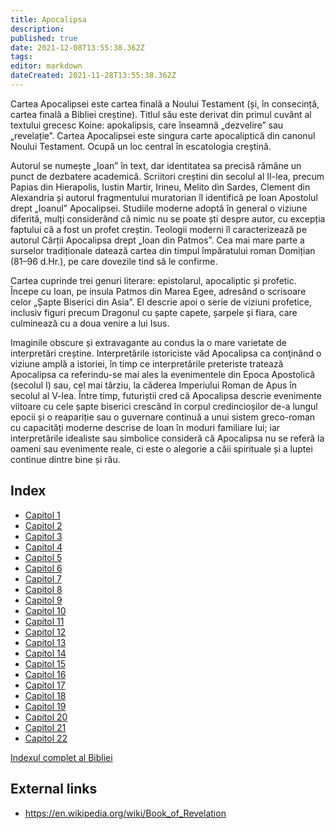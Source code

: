 ```yaml
---
title: Apocalipsa
description: 
published: true
date: 2021-12-08T13:55:38.362Z
tags: 
editor: markdown
dateCreated: 2021-11-28T13:55:38.362Z
---
```


Cartea Apocalipsei este cartea finală a Noului Testament (și, în consecință, cartea finală a Bibliei creștine). Titlul său este derivat din primul cuvânt al textului grecesc Koine: apokalipsis, care înseamnă „dezvelire” sau „revelație”. Cartea Apocalipsei este singura carte apocaliptică din canonul Noului Testament. Ocupă un loc central în escatologia creștină.

Autorul se numește „Ioan” în text, dar identitatea sa precisă rămâne un punct de dezbatere academică. Scriitori creștini din secolul al II-lea, precum Papias din Hierapolis, Iustin Martir, Irineu, Melito din Sardes, Clement din Alexandria și autorul fragmentului muratorian îl identifică pe Ioan Apostolul drept „Ioanul” Apocalipsei. Studiile moderne adoptă în general o viziune diferită, mulți considerând că nimic nu se poate ști despre autor, cu excepția faptului că a fost un profet creștin. Teologii moderni îl caracterizează pe autorul Cărții Apocalipsa drept „Ioan din Patmos”. Cea mai mare parte a surselor tradiționale datează cartea din timpul împăratului roman Domițian (81–96 d.Hr.), pe care dovezile tind să le confirme.

Cartea cuprinde trei genuri literare: epistolarul, apocaliptic și profetic. Începe cu Ioan, pe insula Patmos din Marea Egee, adresând o scrisoare celor „Șapte Biserici din Asia”. El descrie apoi o serie de viziuni profetice, inclusiv figuri precum Dragonul cu șapte capete, șarpele și fiara, care culminează cu a doua venire a lui Isus.

Imaginile obscure și extravagante au condus la o mare varietate de interpretări creștine. Interpretările istoriciste văd Apocalipsa ca conţinând o viziune amplă a istoriei, în timp ce interpretările preteriste tratează Apocalipsa ca referindu-se mai ales la evenimentele din Epoca Apostolică (secolul I) sau, cel mai târziu, la căderea Imperiului Roman de Apus în secolul al V-lea. Între timp, futuriștii cred că Apocalipsa descrie evenimente viitoare cu cele șapte biserici crescând în corpul credincioșilor de-a lungul epocii și o reapariție sau o guvernare continuă a unui sistem greco-roman cu capacități moderne descrise de Ioan în moduri familiare lui; iar interpretările idealiste sau simbolice consideră că Apocalipsa nu se referă la oameni sau evenimente reale, ci este o alegorie a căii spirituale și a luptei continue dintre bine și rău.

## Index

- [Capitol 1](/ro/Bible/Revelation/1)
- [Capitol 2](/ro/Bible/Revelation/2)
- [Capitol 3](/ro/Bible/Revelation/3)
- [Capitol 4](/ro/Bible/Revelation/4)
- [Capitol 5](/ro/Bible/Revelation/5)
- [Capitol 6](/ro/Bible/Revelation/6)
- [Capitol 7](/ro/Bible/Revelation/7)
- [Capitol 8](/ro/Bible/Revelation/8)
- [Capitol 9](/ro/Bible/Revelation/9)
- [Capitol 10](/ro/Bible/Revelation/10)
- [Capitol 11](/ro/Bible/Revelation/11)
- [Capitol 12](/ro/Bible/Revelation/12)
- [Capitol 13](/ro/Bible/Revelation/13)
- [Capitol 14](/ro/Bible/Revelation/14)
- [Capitol 15](/ro/Bible/Revelation/15)
- [Capitol 16](/ro/Bible/Revelation/16)
- [Capitol 17](/ro/Bible/Revelation/17)
- [Capitol 18](/ro/Bible/Revelation/18)
- [Capitol 19](/ro/Bible/Revelation/19)
- [Capitol 20](/ro/Bible/Revelation/20)
- [Capitol 21](/ro/Bible/Revelation/21)
- [Capitol 22](/ro/Bible/Revelation/22)


[Indexul complet al Bibliei](/ro/index/bible)


## External links

- https://en.wikipedia.org/wiki/Book_of_Revelation